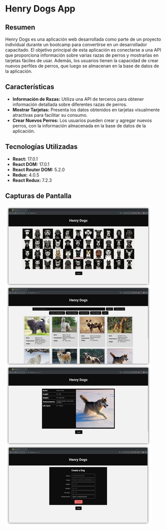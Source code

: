 # Henry Dogs App

## Resumen

Henry Dogs es una aplicación web desarrollada como parte de un proyecto individual durante un bootcamp para convertirse en un desarrollador capacitado. El objetivo principal de esta aplicación es conectarse a una API que proporciona información sobre varias razas de perros y mostrarlas en tarjetas fáciles de usar. Además, los usuarios tienen la capacidad de crear nuevos perfiles de perros, que luego se almacenan en la base de datos de la aplicación.

## Características

- **Información de Razas:** Utiliza una API de terceros para obtener información detallada sobre diferentes razas de perros.
- **Mostrar Tarjetas:** Presenta los datos obtenidos en tarjetas visualmente atractivas para facilitar su consumo.
- **Crear Nuevos Perros:** Los usuarios pueden crear y agregar nuevos perros, con la información almacenada en la base de datos de la aplicación.

## Tecnologías Utilizadas

- **React:** 17.0.1
- **React DOM:** 17.0.1
- **React Router DOM:** 5.2.0
- **Redux:** 4.0.5
- **React Redux:** 7.2.3

## Capturas de Pantalla

![Henry Dogs](./screenshot.png)
